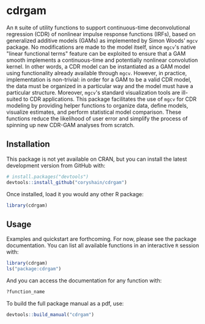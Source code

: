 # cdrgam
An `R` suite of utility functions to support continuous-time
deconvolutional regression (CDR) of nonlinear impulse response
functions (IRFs), based on generalized additive models (GAMs) as
implemented by Simon Woods' `mgcv` package. No modifications are made
to the model itself, since `mgcv`'s native "linear functional terms"
feature can be exploited to ensure that a GAM smooth implements a
continuous-time and potentially nonlinear convolution kernel. In other
words, a CDR model can be instantiated as a GAM model using
functionality already available through `mgcv`. However, in practice,
implementation is non-trivial: in order for a GAM to be a valid CDR
model, the data must be organized in a particular way and the model
must have a particular structure.  Moreover, `mgcv`'s standard
visualization tools are ill-suited to CDR applications. This package
facilitates the use of `mgcv` for CDR modeling by providing helper
functions to organize data, define models, visualize estimates, and
perform statistical model comparison. These functions reduce the
likelihood of user error and simplify the process of spinning up new
CDR-GAM analyses from scratch.

## Installation

This package is not yet available on CRAN, but you can install the latest
development version from GitHub with:

``` r
# install.packages("devtools")
devtools::install_github("coryshain/cdrgam")
```

Once installed, load it you would any other R package:

``` r
library(cdrgam)
```

## Usage

Examples and quickstart are forthcoming. For now, please see the
package documentation. You can list all available functions in
an interactive `R` session with:

``` r
library(cdrgam)
ls("package:cdrgam")
```

And you can access the documentation for any function with:

``` r
?function_name
```

To build the full package manual as a pdf, use:

``` r
devtools::build_manual("cdrgam")
```
